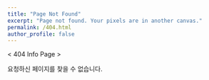 ```yaml
---
title: "Page Not Found"
excerpt: "Page not found. Your pixels are in another canvas."
permalink: /404.html
author_profile: false
---
```


< 404 Info Page > 

요청하신 페이지를 찾을 수 없습니다.

<script>
  var GOOG_FIXURL_LANG = 'en';   
  var GOOG_FIXURL_SITE = 'https://yhshin-julie.github.io'   
</script>
<script src="https://linkhelp.clients.google.com/tbproxy/lh/wm/fixurl.js">
</script>
